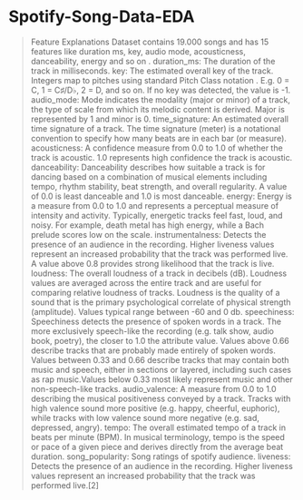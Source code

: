 # Spotify-Song-Data-EDA
> Feature Explanations
Dataset contains 19.000 songs and has 15 features like duration ms, key, audio mode, acousticness, danceability, energy and so on .
duration_ms: The duration of the track in milliseconds.
key: The estimated overall key of the track. Integers map to pitches using standard Pitch Class notation . E.g. 0 = C, 1 = C♯/D♭, 2 = D, and so on. If no key was detected, the value is -1.
audio_mode: Mode indicates the modality (major or minor) of a track, the type of scale from which its melodic content is derived. Major is represented by 1 and minor is 0.
time_signature: An estimated overall time signature of a track. The time signature (meter) is a notational convention to specify how many beats are in each bar (or measure).
acousticness: A confidence measure from 0.0 to 1.0 of whether the track is acoustic. 1.0 represents high confidence the track is acoustic.
danceability: Danceability describes how suitable a track is for dancing based on a combination of musical elements including tempo, rhythm stability, beat strength, and overall regularity. A value of 0.0 is least danceable and 1.0 is most danceable.
energy: Energy is a measure from 0.0 to 1.0 and represents a perceptual measure of intensity and activity. Typically, energetic tracks feel fast, loud, and noisy. For example, death metal has high energy, while a Bach prelude scores low on the scale.
instrumentalness: Detects the presence of an audience in the recording. Higher liveness values represent an increased probability that the track was performed live. A value above 0.8 provides strong likelihood that the track is live.
loudness: The overall loudness of a track in decibels (dB). Loudness values are averaged across the entire track and are useful for comparing relative loudness of tracks. Loudness is the quality of a sound that is the primary psychological correlate of physical strength (amplitude). Values typical range between -60 and 0 db.
speechiness: Speechiness detects the presence of spoken words in a track. The more exclusively speech-like the recording (e.g. talk show, audio book, poetry), the closer to 1.0 the attribute value. Values above 0.66 describe tracks that are probably made entirely of spoken words. Values between 0.33 and 0.66 describe tracks that may contain both music and speech, either in sections or layered, including such cases as rap music.Values below 0.33 most likely represent music and other non-speech-like tracks.
audio_valence: A measure from 0.0 to 1.0 describing the musical positiveness conveyed by a track. Tracks with high valence sound more positive (e.g. happy, cheerful, euphoric), while tracks with low valence sound more negative (e.g. sad, depressed, angry).
tempo: The overall estimated tempo of a track in beats per minute (BPM). In musical terminology, tempo is the speed or pace of a given piece and derives directly from the average beat duration.
song_popularity: Song ratings of spotify audience.
liveness: Detects the presence of an audience in the recording. Higher liveness values represent an increased probability that the track was performed live.[2]
